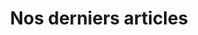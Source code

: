 ---
title: Nos derniers articles
description: "La description du fichier Markdown"
pageName: "Blogs"
draft: false
in_search_index: true
---